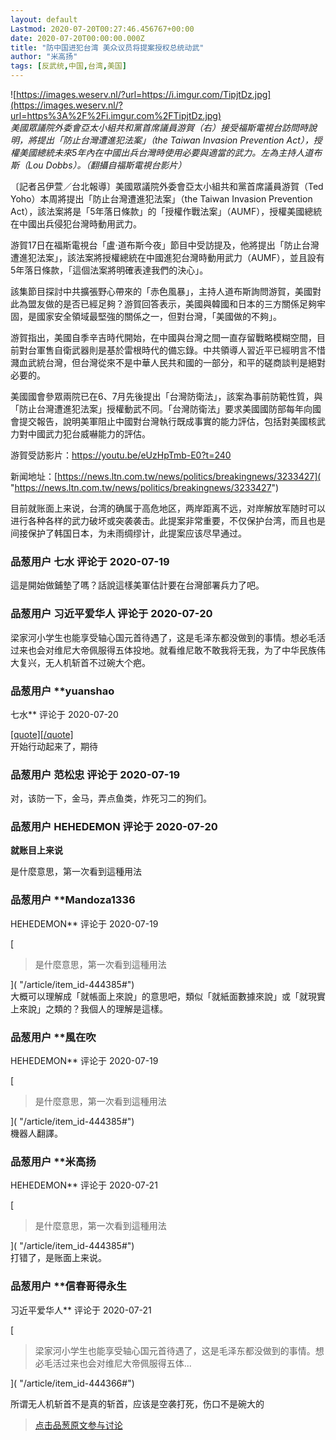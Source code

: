 ```yaml
---
layout: default
Lastmod: 2020-07-20T00:27:46.456767+00:00
date: 2020-07-20T00:00:00.000Z
title: "防中国进犯台湾 美众议员将提案授权总统动武"
author: "米高扬"
tags: [反武统,中国,台湾,美国]
---
```


![https://images.weserv.nl/?url=https://i.imgur.com/TipjtDz.jpg](https://images.weserv.nl/?url=https%3A%2F%2Fi.imgur.com%2FTipjtDz.jpg)  
_美國眾議院外委會亞太小組共和黨首席議員游賀（右）接受福斯電視台訪問時說明，將提出「防止台灣遭進犯法案」（the Taiwan Invasion Prevention Act），授權美國總統未來5年內在中國出兵台灣時使用必要與適當的武力。左為主持人道布斯（Lou Dobbs）。（翻攝自福斯電視台影片）_  
  
〔記者呂伊萱／台北報導〕美國眾議院外委會亞太小組共和黨首席議員游賀（Ted Yoho）本周將提出「防止台灣遭進犯法案」（the Taiwan Invasion Prevention Act），該法案將是「5年落日條款」的「授權作戰法案」（AUMF），授權美國總統在中國出兵侵犯台灣時動用武力。  
  
游賀17日在福斯電視台「盧‧道布斯今夜」節目中受訪提及，他將提出「防止台灣遭進犯法案」，該法案將授權總統在中國進犯台灣時動用武力（AUMF），並且設有5年落日條款，「這個法案將明確表達我們的決心」。  
  
該集節目探討中共擴張野心帶來的「赤色風暴」，主持人道布斯詢問游賀，美國對此為盟友做的是否已經足夠？游賀回答表示，美國與韓國和日本的三方關係足夠牢固，是國家安全領域最堅強的關係之一，但對台灣，「美國做的不夠」。  
  
游賀指出，美國自季辛吉時代開始，在中國與台灣之間一直存留戰略模糊空間，目前對台軍售自衛武器則是基於雷根時代的備忘錄。中共領導人習近平已經明言不惜濺血武統台灣，但台灣從來不是中華人民共和國的一部分，和平的磋商談判是絕對必要的。  
  
美國國會參眾兩院已在6、7月先後提出「台灣防衛法」，該案為事前防範性質，與「防止台灣遭進犯法案」授權動武不同。「台灣防衛法」要求美國國防部每年向國會提交報告，說明美軍阻止中國對台灣執行既成事實的能力評估，包括對美國核武力對中國武力犯台威嚇能力的評估。  
  
游賀受訪影片：https://youtu.be/eUzHpTmb-E0?t=240  
  
新闻地址：[https://news.ltn.com.tw/news/politics/breakingnews/3233427]( "https://news.ltn.com.tw/news/politics/breakingnews/3233427")  
  
目前就账面上来说，台湾的确属于高危地区，两岸距离不远，对岸解放军随时可以进行各种各样的武力破坏或突袭袭击。此提案非常重要，不仅保护台湾，而且也是间接保护了韩国日本，为未雨绸缪计，此提案应该尽早通过。

            
### 品葱用户 **七水** 评论于 2020-07-19
        
這是開始做鋪墊了嗎？話說這樣美軍估計要在台灣部署兵力了吧。
        


            
### 品葱用户 **习近平爱华人** 评论于 2020-07-20
        
梁家河小学生也能享受轴心国元首待遇了，这是毛泽东都没做到的事情。想必毛活过来也会对维尼大帝佩服得五体投地。就看维尼敢不敢我将无我，为了中华民族伟大复兴，无人机斩首不过碗大个疤。
        


            
### 品葱用户 **yuanshao 
七水** 评论于 2020-07-20
        
[\[quote\]\[/quote\]]( "/article/item_id-444363#")  
开始行动起来了，期待
        


            
### 品葱用户 **范松忠** 评论于 2020-07-19
        
对，该防一下，金马，弄点鱼类，炸死习二的狗们。
        


            
### 品葱用户 **HEHEDEMON** 评论于 2020-07-20
        
**就账目上来说**  
  
是什麼意思，第一次看到這種用法
        


            
### 品葱用户 **Mandoza1336 
HEHEDEMON** 评论于 2020-07-19
        
[

> 是什麼意思，第一次看到這種用法

]( "/article/item_id-444385#")  
大概可以理解成「就帳面上來說」的意思吧，類似「就紙面數據來說」或「就現實上來說」之類的？我個人的理解是這樣。
        


            
### 品葱用户 **風在吹 
HEHEDEMON** 评论于 2020-07-19
        
[

> 是什麼意思，第一次看到這種用法

]( "/article/item_id-444385#")  
機器人翻譯。
        


            
### 品葱用户 **米高扬 
HEHEDEMON** 评论于 2020-07-21
        
[

> 是什麼意思，第一次看到這種用法

]( "/article/item_id-444385#")  
打错了，是账面上来说。
        


            
### 品葱用户 **信春哥得永生 
习近平爱华人** 评论于 2020-07-21
        
[

> 梁家河小学生也能享受轴心国元首待遇了，这是毛泽东都没做到的事情。想必毛活过来也会对维尼大帝佩服得五体...

]( "/article/item_id-444366#")  
  
所谓无人机斩首不是真的斩首，应该是空袭打死，伤口不是碗大的
        






> [点击品葱原文参与讨论](https://pincong.rocks/article/21816)

